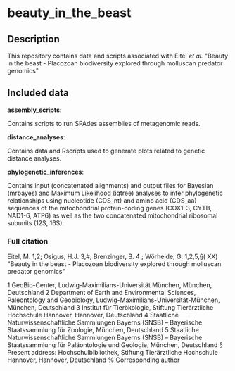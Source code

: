 # beauty_in_the_beast

## Description ##
This repository contains data and scripts associated with 
Eitel _et al._
"Beauty in the beast - Placozoan biodiversity explored through molluscan predator genomics"



## Included data ##


**assembly_scripts**:

Contains scripts to run SPAdes assemblies of metagenomic reads.

**distance_analyses**:

Contains data and Rscripts used to generate plots related to genetic distance analyses.

**phylogenetic_inferences**:

Contains input (concatenated alignments) and output files for Bayesian (mrbayes) and Maximum Likelihood (iqtree) analyses to infer phylogenetic relationships using nucleotide (CDS_nt) and amino acid (CDS_aa) sequences of the mitochondrial protein-coding genes (COX1-3, CYTB, NAD1-6, ATP6) as well as the two concatenated mitochondrial ribosomal subunits (12S, 16S).


### Full citation ###
Eitel, M. 1,2; Osigus, H.J. 3,#; Brenzinger, B. 4 ; Wörheide, G. 1,2,5,§( XX) "Beauty in the beast - Placozoan biodiversity explored through molluscan predator genomics"

1 GeoBio-Center, Ludwig-Maximilians-Universität München, München, Deutschland
2 Department of Earth and Environmental Sciences, Paleontology and Geobiology, Ludwig-Maximilians-Universität-München, München, Deutschland
3 Institut für Tierökologie, Stiftung Tierärztliche Hochschule Hannover, Hannover, Deutschland
4 Staatliche Naturwissenschaftliche Sammlungen Bayerns (SNSB) – Bayerische Staatssammlung für Zoologie, München, Deutschland
5 Staatliche Naturwissenschaftliche Sammlungen Bayerns (SNSB) – Bayerische Staatssammlung für
Paläontologie und Geologie, München, Deutschland
§ Present address: Hochschulbibliothek, Stiftung Tierärztliche Hochschule Hannover, Hannover, Deutschland
% Corresponding author